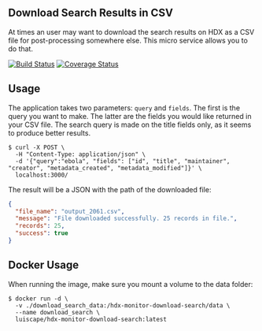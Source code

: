 ## Download Search Results in CSV
At times an user may want to download the search results on HDX as a CSV file for post-processing somewhere else. This micro service allows you to do that.

[![Build Status](https://travis-ci.org/luiscape/hdx-monitor-download-search.svg)](https://travis-ci.org/luiscape/hdx-monitor-download-search) [![Coverage Status](https://coveralls.io/repos/luiscape/hdx-monitor-download-search/badge.svg?branch=master&service=github)](https://coveralls.io/github/luiscape/hdx-monitor-download-search?branch=master)

## Usage
The application takes two parameters: `query` and `fields`. The first is the query you want to make. The latter are the fields you would like returned in your CSV file. The search query is made on the title fields only, as it seems to produce better results.

```shell
$ curl -X POST \
  -H "Content-Type: application/json" \
  -d '{"query":"ebola", "fields": ["id", "title", "maintainer", "creator", "metadata_created", "metadata_modified"]}' \
  localhost:3000/
```

The result will be a JSON with the path of the downloaded file:
```json
{
  "file_name": "output_2061.csv",
  "message": "File downloaded successfully. 25 records in file.",
  "records": 25,
  "success": true
}
```

## Docker Usage
When running the image, make sure you mount a volume to the data folder:

```shell
$ docker run -d \
  -v ./download_search_data:/hdx-monitor-download-search/data \
  --name download_search \
  luiscape/hdx-monitor-download-search:latest
```
